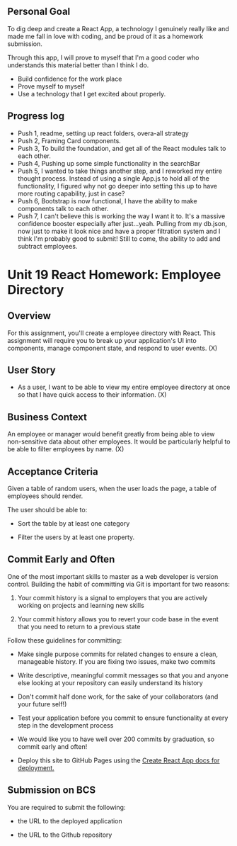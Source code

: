 ## Personal Goal

To dig deep and create a React App, a technology I genuinely really like and made me fall in love with coding, and be proud of it as a homework submission. 

Through this app, I will prove to myself that I'm a good coder who understands this material better than I think I do. 

- Build confidence for the work place
- Prove myself to myself
- Use a technology that I get excited about properly. 


## Progress log

- Push 1, readme, setting up react folders, overa-all strategy
- Push 2, Framing Card components.
- Push 3, To build the foundation, and get all of the React modules talk to each other.
- Push 4, Pushing up some simple functionality in the searchBar
- Push 5, I wanted to take things another step, and I reworked my entire thought process.  Instead of using a single App.js to hold all of the functionality, 
    I figured why not go deeper into setting this up to have more routing capability, just in case? 
- Push 6, Bootstrap is now functional, I have the ability to make components talk to each other.
- Push 7, I can't believe this is working the way I want it to. It's a massive confidence booster especially after just...yeah. Pulling from my db.json, now just to make it look nice and have a proper filtration system and I think I'm probably good to submit! Still to come, the ability to add and subtract employees.




# Unit 19 React Homework: Employee Directory

## Overview

For this assignment, you'll create a employee directory with React. This assignment will require you to break up your application's UI into components, manage component state, and respond to user events. (X)

## User Story

* As a user, I want to be able to view my entire employee directory at once so that I have quick access to their information. (X)

## Business Context

An employee or manager would benefit greatly from being able to view non-sensitive data about other employees. It would be particularly helpful to be able to filter employees by name. (X)

## Acceptance Criteria

Given a table of random users, when the user loads the page, a table of employees should render. 

The user should be able to:

  * Sort the table by at least one category

  * Filter the users by at least one property.

## Commit Early and Often

One of the most important skills to master as a web developer is version control. Building the habit of committing via Git is important for two reasons:

1. Your commit history is a signal to employers that you are actively working on projects and learning new skills

2. Your commit history allows you to revert your code base in the event that you need to return to a previous state

Follow these guidelines for committing:

* Make single purpose commits for related changes to ensure a clean, manageable history. If you are fixing two issues, make two commits

* Write descriptive, meaningful commit messages so that you and anyone else looking at your repository can easily understand its history

* Don't commit half done work, for the sake of your collaborators (and your future self!)

* Test your application before you commit to ensure functionality at every step in the development process

* We would like you to have well over 200 commits by graduation, so commit early and often!

* Deploy this site to GitHub Pages using the [Create React App docs for deployment.](https://create-react-app.dev/docs/deployment/#github-pages)


## Submission on BCS

You are required to submit the following:

* the URL to the deployed application

* the URL to the Github repository

